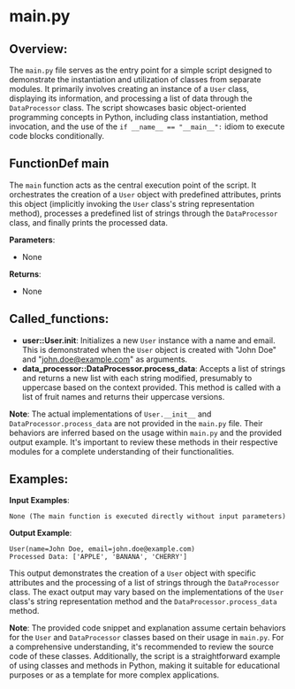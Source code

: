 # main.py

## Overview:
The `main.py` file serves as the entry point for a simple script designed to demonstrate the instantiation and utilization of classes from separate modules. It primarily involves creating an instance of a `User` class, displaying its information, and processing a list of data through the `DataProcessor` class. The script showcases basic object-oriented programming concepts in Python, including class instantiation, method invocation, and the use of the `if __name__ == "__main__":` idiom to execute code blocks conditionally.

## FunctionDef main

The `main` function acts as the central execution point of the script. It orchestrates the creation of a `User` object with predefined attributes, prints this object (implicitly invoking the `User` class's string representation method), processes a predefined list of strings through the `DataProcessor` class, and finally prints the processed data.

**Parameters**:

- None

**Returns**:

- None

## Called_functions:

- **user::User.__init__**: Initializes a new `User` instance with a name and email. This is demonstrated when the `User` object is created with "John Doe" and "john.doe@example.com" as arguments.
- **data_processor::DataProcessor.process_data**: Accepts a list of strings and returns a new list with each string modified, presumably to uppercase based on the context provided. This method is called with a list of fruit names and returns their uppercase versions.

**Note**: The actual implementations of `User.__init__` and `DataProcessor.process_data` are not provided in the `main.py` file. Their behaviors are inferred based on the usage within `main.py` and the provided output example. It's important to review these methods in their respective modules for a complete understanding of their functionalities.

## Examples:

**Input Examples**: 

```
None (The main function is executed directly without input parameters)
```

**Output Example**:

```
User(name=John Doe, email=john.doe@example.com)
Processed Data: ['APPLE', 'BANANA', 'CHERRY']
```

This output demonstrates the creation of a `User` object with specific attributes and the processing of a list of strings through the `DataProcessor` class. The exact output may vary based on the implementations of the `User` class's string representation method and the `DataProcessor.process_data` method.

**Note**: The provided code snippet and explanation assume certain behaviors for the `User` and `DataProcessor` classes based on their usage in `main.py`. For a comprehensive understanding, it's recommended to review the source code of these classes. Additionally, the script is a straightforward example of using classes and methods in Python, making it suitable for educational purposes or as a template for more complex applications.